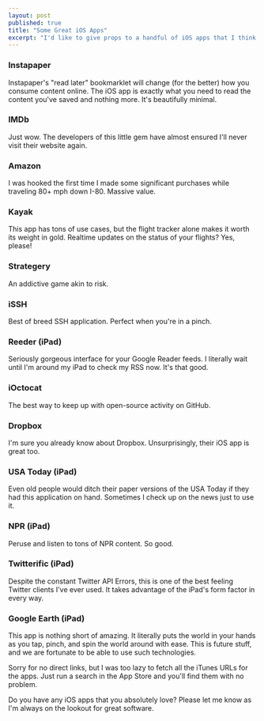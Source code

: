 ```yaml
---
layout: post
published: true
title: "Some Great iOS Apps"
excerpt: "I'd like to give props to a handful of iOS apps that I think are exceptional. If you haven't used any of the following, I highly suggest you check them out."
---
```


### Instapaper

Instapaper's "read later" bookmarklet will change (for the better) how you consume content online. The iOS app is exactly what you need to read the content you've saved and nothing more. It's beautifully minimal.

### IMDb

Just wow. The developers of this little gem have almost ensured I'll never visit their website again.

### Amazon

I was hooked the first time I made some significant purchases while traveling 80+ mph down I-80. Massive value.

### Kayak

This app has tons of use cases, but the flight tracker alone makes it worth its weight in gold. Realtime updates on the status of your flights? Yes, please!

### Strategery

An addictive game akin to risk.

### iSSH

Best of breed SSH application. Perfect when you're in a pinch.

### Reeder (iPad)

Seriously gorgeous interface for your Google Reader feeds. I literally wait until I'm around my iPad to check my RSS now. It's that good.

### iOctocat

The best way to keep up with open-source activity on GitHub.

### Dropbox

I'm sure you already know about Dropbox. Unsurprisingly, their iOS app is great too.

### USA Today (iPad)

Even old people would ditch their paper versions of the USA Today if they had this application on hand. Sometimes I check up on the news just to use it.

### NPR (iPad)

Peruse and listen to tons of NPR content. So good.

### Twitterific (iPad)

Despite the constant Twitter API Errors, this is one of the best feeling Twitter clients I've ever used. It takes advantage of the iPad's form factor in every way.

### Google Earth (iPad)

This app is nothing short of amazing. It literally puts the world in your hands as you tap, pinch, and spin the world around with ease. This is future stuff, and we are fortunate to be able to use such technologies.

Sorry for no direct links, but I was too lazy to fetch all the iTunes URLs for the apps. Just run a search in the App Store and you'll find them with no problem.

Do you have any iOS apps that you absolutely love? Please let me know as I'm always on the lookout for great software.
